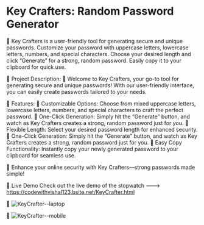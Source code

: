 # Key Crafters: Random Password Generator
💢 Key Crafters is a user-friendly tool for generating secure and unique passwords. Customize your password with uppercase letters, lowercase letters, numbers, and special characters. Choose your desired length and 
   click “Generate” for a strong, random password. Easily copy it to your clipboard for quick use.

💢 Project Description:
    🔅 Welcome to Key Crafters, your go-to tool for generating secure and unique passwords! With our user-friendly interface, you can easily create passwords tailored to your needs.

💢 Features:
    🔅 Customizable Options: Choose from mixed uppercase letters, lowercase letters, numbers, and special characters to craft the perfect password.
    🔅 One-Click Generation: Simply hit the “Generate” button, and watch as Key Crafters creates a strong, random password just for you.
    🔅 Flexible Length: Select your desired password length for enhanced security.
    🔅 One-Click Generation: Simply hit the “Generate” button, and watch as Key Crafters creates a strong, random password just for you.
    🔅 Easy Copy Functionality: Instantly copy your newly generated password to your clipboard for seamless use.


💢 Enhance your online security with Key Crafters—strong passwords made simple!

💢 Live Demo Check out the live demo of the stopwatch --->  https://codewithvishal123.bsite.net/KeyCrafter.html




 💢 ![KeyCrafter--laptop](https://github.com/user-attachments/assets/51141718-ec56-4e5b-8d61-c30e62bdac21)



💢 ![KeyCrafter--mobile](https://github.com/user-attachments/assets/a2aa53ce-67e7-4b22-a6ce-fe6efdf124e9)


